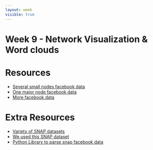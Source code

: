 ```yaml
---
layout: week
visible: true
---
```


# Week 9 - Network Visualization & Word clouds

# Resources

 * <a href='https://uiuc-ischool-dataviz.github.io/spring2019online/week09/data/facebook_combined_sm000090_000010.txt' download>Several small nodes facebook data</a>
 * <a href='https://uiuc-ischool-dataviz.github.io/spring2019online/week09/data/facebook_combined_sm000030_000000.txt' download>One major node facebook data</a>
 * <a href='https://uiuc-ischool-dataviz.github.io/spring2019online/week09/data/'>More facebook data</a>

# Extra Resources

 * <a href='https://snap.stanford.edu/data/'>Variety of SNAP datasets</a>
 * <a href='https://snap.stanford.edu/data/ego-Facebook.html'>We used this SNAP dataset</a>
 * <a href='https://github.com/jcatw/snap-facebook'>Python Library to parse snap facebook data</a>

